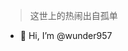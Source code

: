 > 这世上的热闹出自孤单

- 👋 Hi, I’m @wunder957

<!---
wunder957/wunder957 is a ✨ special ✨ repository because its `README.md` (this file) appears on your GitHub profile.
You can click the Preview link to take a look at your changes.
--->
